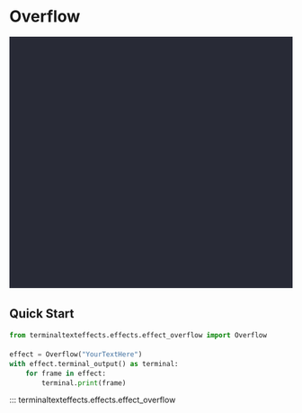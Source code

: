 # Overflow

![Demo](../img/effects_demos/overflow_demo.gif)

## Quick Start

``` py title="overflow.py"
from terminaltexteffects.effects.effect_overflow import Overflow

effect = Overflow("YourTextHere")
with effect.terminal_output() as terminal:
    for frame in effect:
        terminal.print(frame)
```

::: terminaltexteffects.effects.effect_overflow

